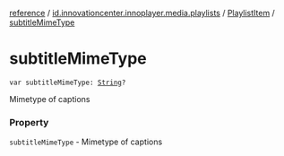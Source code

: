 [reference](../../index.md) / [id.innovationcenter.innoplayer.media.playlists](../index.md) / [PlaylistItem](index.md) / [subtitleMimeType](./subtitle-mime-type.md)

# subtitleMimeType

`var subtitleMimeType: `[`String`](https://kotlinlang.org/api/latest/jvm/stdlib/kotlin/-string/index.html)`?`

Mimetype of captions

### Property

`subtitleMimeType` - Mimetype of captions